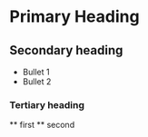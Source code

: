 # Primary Heading
## Secondary heading
* Bullet 1
* Bullet 2

### Tertiary heading
** first
** second

